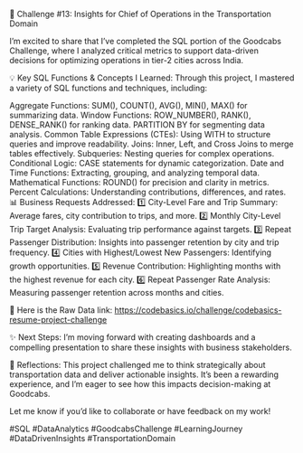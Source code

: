 🚖 Challenge #13: Insights for Chief of Operations in the Transportation Domain

I’m excited to share that I’ve completed the SQL portion of the Goodcabs Challenge, where I analyzed critical metrics to support data-driven decisions for optimizing operations in tier-2 cities across India.

💡 Key SQL Functions & Concepts I Learned:
Through this project, I mastered a variety of SQL functions and techniques, including:

Aggregate Functions: SUM(), COUNT(), AVG(), MIN(), MAX() for summarizing data.
Window Functions:
ROW_NUMBER(), RANK(), DENSE_RANK() for ranking data.
PARTITION BY for segmenting data analysis.
Common Table Expressions (CTEs): Using WITH to structure queries and improve readability.
Joins: Inner, Left, and Cross Joins to merge tables effectively.
Subqueries: Nesting queries for complex operations.
Conditional Logic: CASE statements for dynamic categorization.
Date and Time Functions: Extracting, grouping, and analyzing temporal data.
Mathematical Functions: ROUND() for precision and clarity in metrics.
Percent Calculations: Understanding contributions, differences, and rates.
📊 Business Requests Addressed:
1️⃣ City-Level Fare and Trip Summary: Average fares, city contribution to trips, and more.
2️⃣ Monthly City-Level Trip Target Analysis: Evaluating trip performance against targets.
3️⃣ Repeat Passenger Distribution: Insights into passenger retention by city and trip frequency.
4️⃣ Cities with Highest/Lowest New Passengers: Identifying growth opportunities.
5️⃣ Revenue Contribution: Highlighting months with the highest revenue for each city.
6️⃣ Repeat Passenger Rate Analysis: Measuring passenger retention across months and cities.

📂 Here is the Raw Data link: https://codebasics.io/challenge/codebasics-resume-project-challenge

✨ Next Steps:
I’m moving forward with creating dashboards and a compelling presentation to share these insights with business stakeholders.

💬 Reflections:
This project challenged me to think strategically about transportation data and deliver actionable insights. It’s been a rewarding experience, and I’m eager to see how this impacts decision-making at Goodcabs.

Let me know if you’d like to collaborate or have feedback on my work!

#SQL #DataAnalytics #GoodcabsChallenge #LearningJourney #DataDrivenInsights #TransportationDomain

